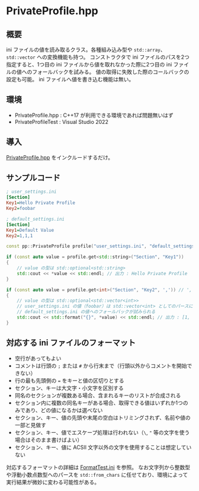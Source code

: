 # PrivateProfile.hpp

## 概要

ini ファイルの値を読み取るクラス。各種組み込み型や `std::array`、`std::vector` への変換機能も持つ。
コンストラクタで ini ファイルのパスを2つ指定すると、1つ目の ini ファイルから値を取れなかった際に2つ目の ini ファイルの値へのフォールバックを試みる。
値の取得に失敗した際のコールバックの設定も可能。
ini ファイルへ値を書き込む機能は無い。

## 環境

- PrivateProfile.hpp : C++17 が利用できる環境であれば問題無いはず
- PrivateProfileTest : Visual Studio 2022

## 導入

[PrivateProfile.hpp](PrivateProfile.hpp) をインクルードするだけ。

## サンプルコード

```ini
; user_settings.ini
[Section]
Key1=Hello Private Profile
Key2=foobar
```

```ini
; default_settings.ini
[Section]
Key1=Default Value
Key2=1,1,1
```

```c++
const pp::PrivateProfile profile("user_settings.ini", "default_settings.ini");

if (const auto value = profile.get<std::string>("Section", "Key1"))
{
	// value の型は std::optional<std::string>
	std::cout << *value << std::endl; // 出力 : Hello Private Profile
}

if (const auto value = profile.get<int>("Section", "Key2", ',')) // ',' はデリミタ
{
	// value の型は std::optional<std::vector<int>>
	// user_settings.ini の値（foobar）は std::vector<int> としてのパースに失敗するため、
	// default_settings.ini の値へのフォールバックが試みられる
	std::cout << std::format("{}", *value) << std::endl; // 出力 : [1, 1, 1]
}
```

## 対応する ini ファイルのフォーマット

- 空行があってもよい
- コメントは行頭の `;` または `#` から行末まで（行頭以外からコメントを開始できない）
- 行の最も先頭側の `=` をキーと値の区切りとする
- セクション、キーは大文字・小文字を区別する
- 同名のセクションが複数ある場合、含まれるキーのリストが合成される
- セクション内に複数の同名キーがある場合、取得できる値はいずれか1つのみであり、どの値になるかは選べない
- セクション、キー、値の先頭や末尾の空白はトリミングされず、名前や値の一部と見做す
- セクション、キー、値でエスケープ処理は行われない（`\`, `"` 等の文字を使う場合はそのまま書けばよい）
- セクション、キー、値に ACSII 文字以外の文字を使用することは想定していない

対応するフォーマットの詳細は [FormatTest.ini](PrivateProfileTest/TestProfile/FormatTest.ini) を参照。
なお文字列から整数型や浮動小数点数型へのパースを `std::from_chars` に任せており、環境によって実行結果が微妙に変わる可能性がある。

